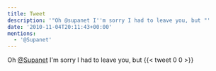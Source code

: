 ```yaml
---
title: Tweet
description: '"Oh @supanet I''m sorry I had to leave you, but "'
date: '2010-11-04T20:11:43+00:00'
mentions:
  - '@Supanet'
---
```

Oh [@Supanet](https://twitter.com/@Supanet) I'm sorry I had to leave you, but 
      {{< tweet 0 0 >}}
    
